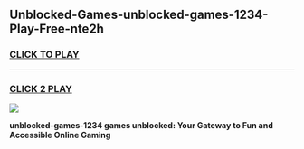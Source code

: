 
## Unblocked-Games-unblocked-games-1234-Play-Free-nte2h
<h3>
<a href="https://premium76.site?title=unblocked-games-1234&ref=18A1">CLICK TO PLAY</a></h3>
<hr>

<h3>
<a href="https://premium76.site?title=unblocked-games-1234&ref=18A1">CLICK 2 PLAY</a>
  
</h3>

<a href="https://premium76.site?title=unblocked-games-1234&ref=18A1"><img src="https://clearcache.store/games.png"></a>


**unblocked-games-1234 games unblocked: Your Gateway to Fun and Accessible Online Gaming**
